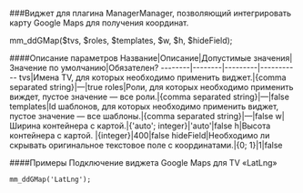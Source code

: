 ###Виджет для плагина ManagerManager, позволяющий интегрировать карту Google Maps для получения координат.

mm_ddGMap($tvs, $roles, $templates, $w, $h, $hideField);

####Описание параметров
Название|Описание|Допустимые значения|Значение по умолчанию|Обязателен?
--------|--------|---------|-----------
tvs|Имена TV, для которых необходимо применить виджет.|{comma separated string}|—|true
roles|Роли, для которых необходимо применить виждет, пустое значение — все роли.|{comma separated string}|—|false
templates|Id шаблонов, для которых необходимо применить виджет, пустое значение — все шаблоны.|{comma separated string}|—|false
w|Ширина контейнера с картой.|{'auto'; integer}|'auto'|false
h|Высота контейнера с картой.	|{integer}|400|false
hideField|Необходимо ли скрывать оригинальное текстовое поле с координатами.|{0; 1}|1|false

####Примеры
Подключение виджета Google Maps для TV «LatLng»
	
	mm_ddGMap('LatLng');